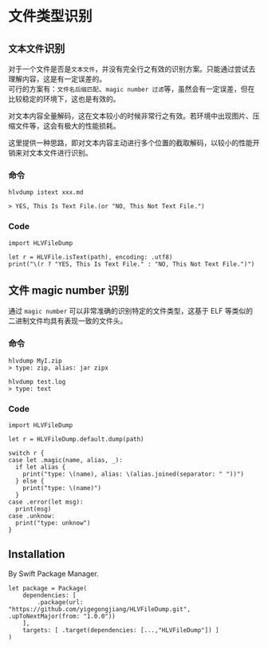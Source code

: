 # 文件类型识别

## `文本文件`识别

对于一个文件是否是`文本文件`，并没有完全行之有效的识别方案。只能通过尝试去理解内容，这是有一定误差的。  
可行的方案有：`文件名后缀匹配`、`magic number 过滤`等，虽然会有一定误差，但在比较稳定的环境下，这也是有效的。

对文本内容全量解码，这在文本较小的时候非常行之有效。若环境中出现图片、压缩文件等，这会有极大的性能损耗。

这里提供一种思路，即对文本内容主动进行多个位置的截取解码，以较小的性能开销来对文本文件进行识别。

### 命令

```
hlvdump istext xxx.md

> YES, This Is Text File.(or "NO, This Not Text File.")
```

### Code

```
import HLVFileDump

let r = HLVFile.isText(path), encoding: .utf8)
print("\(r ? "YES, This Is Text File." : "NO, This Not Text File.")")
```

## 文件 magic number 识别

通过 `magic number` 可以非常准确的识别特定的文件类型，这基于 ELF 等类似的二进制文件均具有表现一致的文件头。

### 命令

```
hlvdump MyI.zip
> type: zip, alias: jar zipx

hlvdump test.log
> type: text
```

### Code

```
import HLVFileDump

let r = HLVFileDump.default.dump(path)

switch r {
case let .magic(name, alias, _):
  if let alias {
    print("type: \(name), alias: \(alias.joined(separator: " "))")
  } else {
    print("type: \(name)")
  }
case .error(let msg):
  print(msg)
case .unknow:
  print("type: unknow")
}
```

## Installation

By Swift Package Manager.

```
let package = Package(
    dependencies: [
        .package(url: "https://github.com/yigegongjiang/HLVFileDump.git", .upToNextMajor(from: "1.0.0"))
    ],
    targets: [ .target(dependencies: [...,"HLVFileDump"]) ]
)
```
